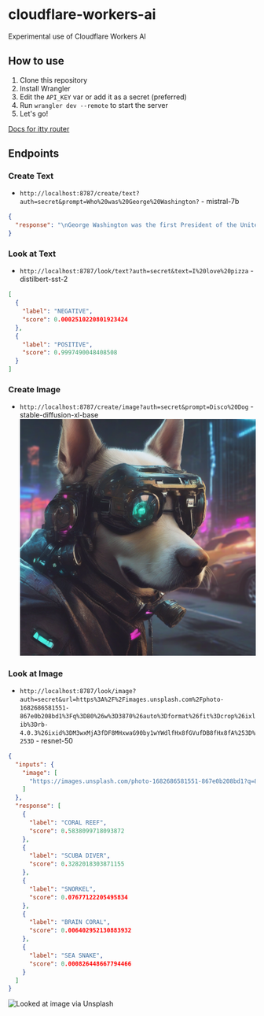 # cloudflare-workers-ai
Experimental use of Cloudflare Workers AI 

## How to use
1. Clone this repository
2. Install Wrangler
3. Edit the `API_KEY` var or add it as a secret (preferred)
4. Run `wrangler dev --remote` to start the server
5. Let's go!

[Docs for itty router](https://itty.dev/itty-router)

## Endpoints
### Create Text
- `http://localhost:8787/create/text?auth=secret&prompt=Who%20was%20George%20Washington?` - mistral-7b
```json
{
  "response": "\nGeorge Washington was the first President of the United States of America, serving two terms from 1789 to 1797. He was a key figure in the American Revolution and played a crucial role in the establishment of the United States as a nation. Washington was a surveyor, tobacco farmer, and military leader, and he was widely respected for his leadership and integrity. He was a strong advocate for the principles of democracy and republicanism, and he helped to establish many of the institutions and traditions that continue to shape American government and society today."
}
```

### Look at Text
- `http://localhost:8787/look/text?auth=secret&text=I%20love%20pizza` - distilbert-sst-2
```json
[
  {
    "label": "NEGATIVE",
    "score": 0.0002510220801923424
  },
  {
    "label": "POSITIVE",
    "score": 0.9997490048408508
  }
]
```
### Create Image
- `http://localhost:8787/create/image?auth=secret&prompt=Disco%20Dog` - stable-diffusion-xl-base
![Example image](image.png)

### Look at Image
- `http://localhost:8787/look/image?auth=secret&url=https%3A%2F%2Fimages.unsplash.com%2Fphoto-1682686581551-867e0b208bd1%3Fq%3D80%26w%3D3870%26auto%3Dformat%26fit%3Dcrop%26ixlib%3Drb-4.0.3%26ixid%3DM3wxMjA3fDF8MHxwaG90by1wYWdlfHx8fGVufDB8fHx8fA%253D%253D` - resnet-50
```json
{
  "inputs": {
    "image": [
      "https://images.unsplash.com/photo-1682686581551-867e0b208bd1?q=80&w=3870&auto=format&fit=crop&ixlib=rb-4.0.3&ixid=M3wxMjA3fDF8MHxwaG90by1wYWdlfHx8fGVufDB8fHx8fA%3D%3D"
    ]
  },
  "response": [
    {
      "label": "CORAL REEF",
      "score": 0.5838099718093872
    },
    {
      "label": "SCUBA DIVER",
      "score": 0.3282018303871155
    },
    {
      "label": "SNORKEL",
      "score": 0.07677122205495834
    },
    {
      "label": "BRAIN CORAL",
      "score": 0.006402952130883932
    },
    {
      "label": "SEA SNAKE",
      "score": 0.000826448667794466
    }
  ]
}
```
![Looked at image](https://images.unsplash.com/photo-1682686581551-867e0b208bd1?q=80&w=3870&auto=format&fit=crop&ixlib=rb-4.0.3&ixid=M3wxMjA3fDF8MHxwaG90by1wYWdlfHx8fGVufDB8fHx8fA%3D%3D) via Unsplash